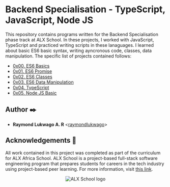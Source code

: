 # Backend Specialisation - TypeScript, JavaScript, Node JS

This repository contains programs written for the Backend Specialisation phase track at ALX School. In these projects, I worked with JavaScript, TypeScript and practiced writing scripts in these lanaguages. I learned about basic ES6 basic syntax, writing ayncronous code, classes, data manipulation. The specific list of projects contained follows:

* [0x00. ES6 Basics](./0x00-ES6_basic)
* [0x01. ES6 Promise](./0x01-ES6_promise)
* [0x02. ES6 Classes](./0x02-ES6_classes)
* [0x03. ES6 Data Manipulation](./0x03-ES6_data_manipulation)
* [0x04. TypeScript](./0x04-TypeScript)
* [0x05. Node JS Basic](./0x05-Node_JS_basic)

## Author :black_nib:

* __Raymond Lukwago A. R__ <[raymondlukwago](https://github.com/lukwagoraymond)>

## Acknowledgements :pray:

All work contained in this project was completed as part of the curriculum for ALX Africa School. ALX School is a project-based full-stack software engineering program that prepares students for careers in the tech industry using project-based peer learning. For more information, visit
[this link](https://www.alx-intranet.hbtn.io/).

<p align="center">
  <img src="https://nanodegree.alxafrica.com/wp-content/uploads/2022/10/ALX-Logo-08-1.png"
       alt="ALX School logo"
  >
</p>
